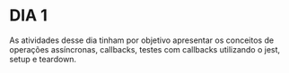 # DIA 1

As atividades desse dia tinham por objetivo apresentar os conceitos de operações assíncronas, callbacks, testes com callbacks utilizando o jest, setup e teardown.